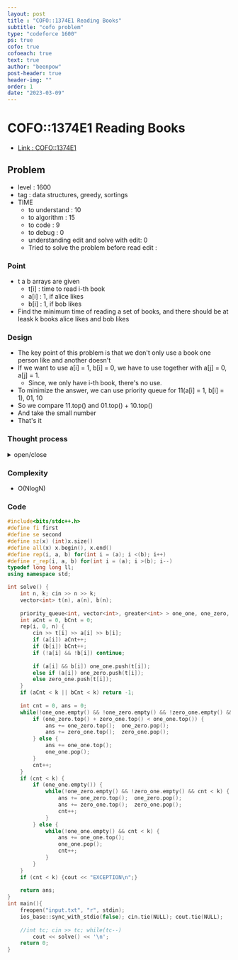 ```yaml
---
layout: post
title : "COFO::1374E1 Reading Books"
subtitle: "cofo problem"
type: "codeforce 1600"
ps: true
cofo: true
cofoeach: true
text: true
author: "beenpow"
post-header: true
header-img: ""
order: 1
date: "2023-03-09"
---
```

# COFO::1374E1 Reading Books
- [Link : COFO::1374E1](https://codeforces.com/contest/1374/problem/E1)


## Problem 

- level : 1600
- tag : data structures, greedy, sortings
- TIME
  - to understand    : 10
  - to algorithm     : 15
  - to code          : 9
  - to debug         : 0
  - understanding edit and solve with edit: 0
  - Tried to solve the problem before read edit : 

### Point
- t a b arrays are given
  - t[i] : time to read i-th book
  - a[i] : 1, if alice likes
  - b[i] : 1, if bob likes
- Find the minimum time of reading a set of books, and there should be at leask k books alice likes and bob likes

### Design
- The key point of this problem is that we don't only use a book one person like and another doesn't
- If we want to use a[i] = 1, b[i] = 0, we have to use together with a[j] = 0, a[j] = 1.
  - Since, we only have i-th book, there's no use.
- To minimize the answer, we can use priority queue for 11(a[i] = 1, b[i] = 1), 01, 10 
- So we compare 11.top() and 01.top() + 10.top()
- And take the small number
- That's it

### Thought process

<details>
<summary> open/close </summary>

<!-- above empty line should exist -->

<pre>
. sum(a) < k || sum(b) < k 
  . return -1;


* [ 1 0 ] 에서 하나 쓸꺼면,
   [ 0 1 ] 에서도 하나를 써야함.

if ([ 1 0 ].top() + [0 1].top()  < [1 1].top() )
   [1 0].pop(), [0 1].pop()
else [1 1].pop()

. 이건 이 로직이 맞을듯 
</pre>

</details>

### Complexity
- O(NlogN)

### Code

```cpp
#include<bits/stdc++.h>
#define fi first
#define se second
#define sz(x) (int)x.size()
#define all(x) x.begin(), x.end()
#define rep(i, a, b) for(int i = (a); i <(b); i++)
#define r_rep(i, a, b) for(int i = (a); i >(b); i--)
typedef long long ll;
using namespace std;

int solve() {
    int n, k; cin >> n >> k;
    vector<int> t(n), a(n), b(n);
    
    priority_queue<int, vector<int>, greater<int> > one_one, one_zero, zero_one;
    int aCnt = 0, bCnt = 0;
    rep(i, 0, n) {
        cin >> t[i] >> a[i] >> b[i];
        if (a[i]) aCnt++;
        if (b[i]) bCnt++;
        if (!a[i] && !b[i]) continue;
        
        if (a[i] && b[i]) one_one.push(t[i]);
        else if (a[i]) one_zero.push(t[i]);
        else zero_one.push(t[i]);
    }
    if (aCnt < k || bCnt < k) return -1;
    
    int cnt = 0, ans = 0;
    while(!one_one.empty() && !one_zero.empty() && !zero_one.empty() && cnt < k) {
        if (one_zero.top() + zero_one.top() < one_one.top()) {
            ans += one_zero.top();  one_zero.pop();
            ans += zero_one.top();  zero_one.pop();
        } else {
            ans += one_one.top();
            one_one.pop();
        }
        cnt++;
    }
    if (cnt < k) {
        if (one_one.empty()) {
            while(!one_zero.empty() && !zero_one.empty() && cnt < k) {
                ans += one_zero.top();  one_zero.pop();
                ans += zero_one.top();  zero_one.pop();
                cnt++;
            }
        } else {
            while(!one_one.empty() && cnt < k) {
                ans += one_one.top();
                one_one.pop();
                cnt++;
            }
        }
    }
    if (cnt < k) {cout << "EXCEPTION\n";}
    
    return ans;
}
int main(){
    freopen("input.txt", "r", stdin);
    ios_base::sync_with_stdio(false); cin.tie(NULL); cout.tie(NULL);
    
    //int tc; cin >> tc; while(tc--)
        cout << solve() << '\n';
    return 0;
}
```
